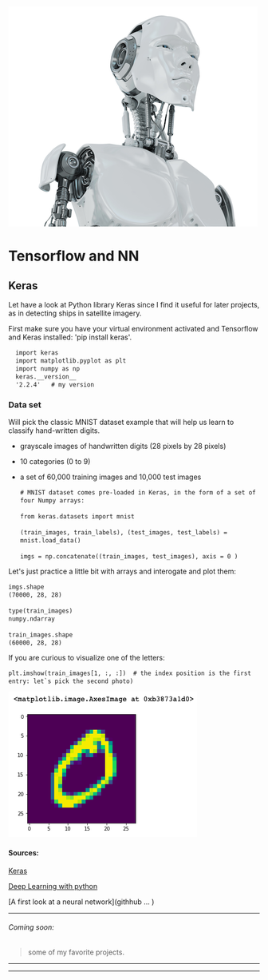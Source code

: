 ![TensorFlow](/images/robo4.png)

# Tensorflow and NN


## Keras

Let have a look at Python library Keras since I find it useful for later projects, as in detecting ships in satellite imagery.


First make sure you have your virtual environment activated and Tensorflow and Keras installed: 'pip install keras'.  

      import keras
      import matplotlib.pyplot as plt
      import numpy as np
      keras.__version__
      '2.2.4'   # my version

### Data set

Will pick the classic MNIST dataset example that will help us learn to classify hand-written digits. 
- grayscale images of handwritten digits (28 pixels by 28 pixels)
- 10 categories (0 to 9) 
- a set of 60,000 training images and 10,000 test images

      # MNIST dataset comes pre-loaded in Keras, in the form of a set of four Numpy arrays:

      from keras.datasets import mnist

      (train_images, train_labels), (test_images, test_labels) = mnist.load_data()

      imgs = np.concatenate((train_images, test_images), axis = 0 )

Let's just practice a little bit with arrays and interogate and plot them:

    imgs.shape
    (70000, 28, 28)

    type(train_images)
    numpy.ndarray

    train_images.shape 
    (60000, 28, 28)

If you are curious to visualize one of the letters: 

    plt.imshow(train_images[1, :, :])  # the index position is the first entry: let`s pick the second photo)

![TensorFlow](/images/keras1.png)


      
     

#### Sources: 

[Keras](https://keras.io)

[Deep Learning with python](https://www.manning.com/books/deep-learning-with-python?a_aid=keras&a_bid=76564dff)

[A first look at a neural network](githhub ... )

---------------

###### Coming soon: 

> some of my favorite projects.

----------------
----------------
